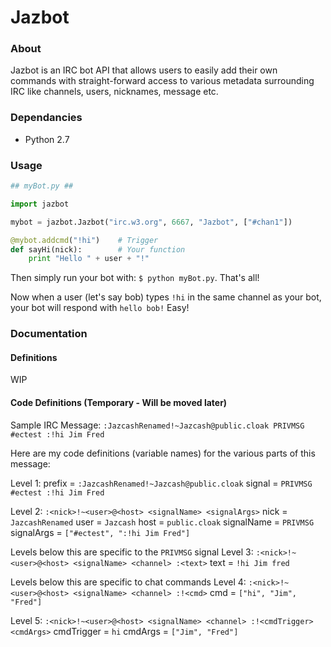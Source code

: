 Jazbot
====

### About
Jazbot is an IRC bot API that allows users to easily add their own commands with straight-forward access to various metadata surrounding IRC like channels, users, nicknames, message etc.

### Dependancies
* Python 2.7

### Usage
```python
## myBot.py ##

import jazbot

mybot = jazbot.Jazbot("irc.w3.org", 6667, "Jazbot", ["#chan1"])

@mybot.addcmd("!hi")    # Trigger
def sayHi(nick):        # Your function
    print "Hello " + user + "!"
```
Then simply run your bot with: `$ python myBot.py`. That's all!

Now when a user (let's say bob) types `!hi` in the same channel as your bot, your bot will respond with `hello bob!` Easy!

### Documentation
#### Definitions
WIP

#### Code Definitions (Temporary - Will be moved later)
Sample IRC Message: `:JazcashRenamed!~Jazcash@public.cloak PRIVMSG #ectest :!hi Jim Fred`

Here are my code definitions (variable names) for the various parts of this message:

Level 1: <prefix> <signal>
	prefix = `:JazcashRenamed!~Jazcash@public.cloak`
	signal = `PRIVMSG #ectest :!hi Jim Fred`
	
Level 2: `:<nick>!~<user>@<host> <signalName> <signalArgs>`
	nick = `JazcashRenamed`
	user = `Jazcash`
	host = `public.cloak`
	signalName = `PRIVMSG`
	signalArgs = `["#ectest", ":!hi Jim Fred"]`
	
Levels below this are specific to the `PRIVMSG` signal
Level 3: `:<nick>!~<user>@<host> <signalName> <channel> :<text>`
	text = `!hi Jim fred`
	
Levels below this are specific to chat commands
Level 4: `:<nick>!~<user>@<host> <signalName> <channel> :!<cmd>`
	cmd = `["hi", "Jim", "Fred"]`

Level 5: `:<nick>!~<user>@<host> <signalName> <channel> :!<cmdTrigger> <cmdArgs>`
	cmdTrigger = `hi`
	cmdArgs = `["Jim", "Fred"]`
